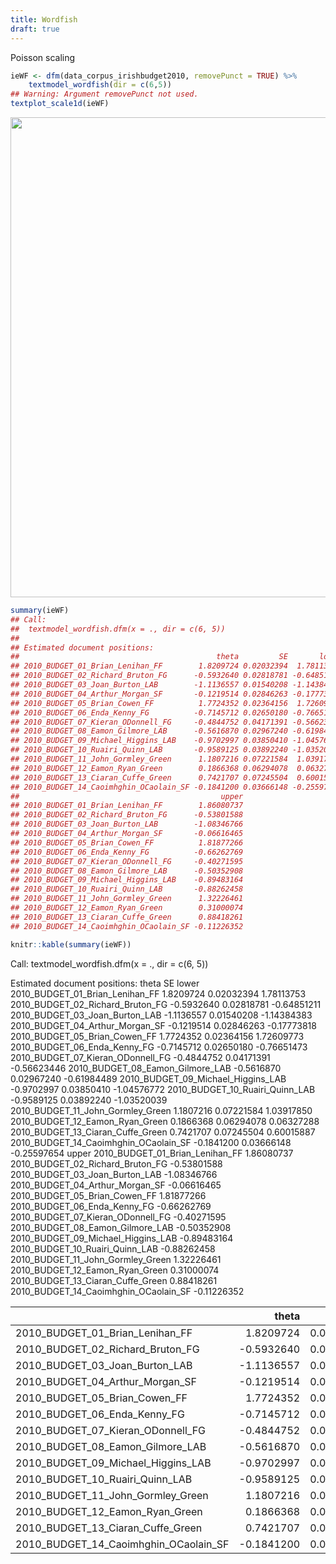 ```yaml
---
title: Wordfish
draft: true
---
```




Poisson scaling


```r
ieWF <- dfm(data_corpus_irishbudget2010, removePunct = TRUE) %>%
    textmodel_wordfish(dir = c(6,5))
## Warning: Argument removePunct not used.
textplot_scale1d(ieWF)
```

<img src="/advanced/wordfish.en_files/figure-html/unnamed-chunk-2-1.svg" width="768" />

```r
summary(ieWF)
## Call:
## 	textmodel_wordfish.dfm(x = ., dir = c(6, 5))
## 
## Estimated document positions:
##                                            theta         SE       lower
## 2010_BUDGET_01_Brian_Lenihan_FF        1.8209724 0.02032394  1.78113753
## 2010_BUDGET_02_Richard_Bruton_FG      -0.5932640 0.02818781 -0.64851211
## 2010_BUDGET_03_Joan_Burton_LAB        -1.1136557 0.01540208 -1.14384383
## 2010_BUDGET_04_Arthur_Morgan_SF       -0.1219514 0.02846263 -0.17773818
## 2010_BUDGET_05_Brian_Cowen_FF          1.7724352 0.02364156  1.72609773
## 2010_BUDGET_06_Enda_Kenny_FG          -0.7145712 0.02650180 -0.76651473
## 2010_BUDGET_07_Kieran_ODonnell_FG     -0.4844752 0.04171391 -0.56623446
## 2010_BUDGET_08_Eamon_Gilmore_LAB      -0.5616870 0.02967240 -0.61984489
## 2010_BUDGET_09_Michael_Higgins_LAB    -0.9702997 0.03850410 -1.04576772
## 2010_BUDGET_10_Ruairi_Quinn_LAB       -0.9589125 0.03892240 -1.03520039
## 2010_BUDGET_11_John_Gormley_Green      1.1807216 0.07221584  1.03917850
## 2010_BUDGET_12_Eamon_Ryan_Green        0.1866368 0.06294078  0.06327288
## 2010_BUDGET_13_Ciaran_Cuffe_Green      0.7421707 0.07245504  0.60015887
## 2010_BUDGET_14_Caoimhghin_OCaolain_SF -0.1841200 0.03666148 -0.25597654
##                                             upper
## 2010_BUDGET_01_Brian_Lenihan_FF        1.86080737
## 2010_BUDGET_02_Richard_Bruton_FG      -0.53801588
## 2010_BUDGET_03_Joan_Burton_LAB        -1.08346766
## 2010_BUDGET_04_Arthur_Morgan_SF       -0.06616465
## 2010_BUDGET_05_Brian_Cowen_FF          1.81877266
## 2010_BUDGET_06_Enda_Kenny_FG          -0.66262769
## 2010_BUDGET_07_Kieran_ODonnell_FG     -0.40271595
## 2010_BUDGET_08_Eamon_Gilmore_LAB      -0.50352908
## 2010_BUDGET_09_Michael_Higgins_LAB    -0.89483164
## 2010_BUDGET_10_Ruairi_Quinn_LAB       -0.88262458
## 2010_BUDGET_11_John_Gormley_Green      1.32226461
## 2010_BUDGET_12_Eamon_Ryan_Green        0.31000074
## 2010_BUDGET_13_Ciaran_Cuffe_Green      0.88418261
## 2010_BUDGET_14_Caoimhghin_OCaolain_SF -0.11226352
```


```r
knitr::kable(summary(ieWF))
```

Call:
	textmodel_wordfish.dfm(x = ., dir = c(6, 5))

Estimated document positions:
                                           theta         SE       lower
2010_BUDGET_01_Brian_Lenihan_FF        1.8209724 0.02032394  1.78113753
2010_BUDGET_02_Richard_Bruton_FG      -0.5932640 0.02818781 -0.64851211
2010_BUDGET_03_Joan_Burton_LAB        -1.1136557 0.01540208 -1.14384383
2010_BUDGET_04_Arthur_Morgan_SF       -0.1219514 0.02846263 -0.17773818
2010_BUDGET_05_Brian_Cowen_FF          1.7724352 0.02364156  1.72609773
2010_BUDGET_06_Enda_Kenny_FG          -0.7145712 0.02650180 -0.76651473
2010_BUDGET_07_Kieran_ODonnell_FG     -0.4844752 0.04171391 -0.56623446
2010_BUDGET_08_Eamon_Gilmore_LAB      -0.5616870 0.02967240 -0.61984489
2010_BUDGET_09_Michael_Higgins_LAB    -0.9702997 0.03850410 -1.04576772
2010_BUDGET_10_Ruairi_Quinn_LAB       -0.9589125 0.03892240 -1.03520039
2010_BUDGET_11_John_Gormley_Green      1.1807216 0.07221584  1.03917850
2010_BUDGET_12_Eamon_Ryan_Green        0.1866368 0.06294078  0.06327288
2010_BUDGET_13_Ciaran_Cuffe_Green      0.7421707 0.07245504  0.60015887
2010_BUDGET_14_Caoimhghin_OCaolain_SF -0.1841200 0.03666148 -0.25597654
                                            upper
2010_BUDGET_01_Brian_Lenihan_FF        1.86080737
2010_BUDGET_02_Richard_Bruton_FG      -0.53801588
2010_BUDGET_03_Joan_Burton_LAB        -1.08346766
2010_BUDGET_04_Arthur_Morgan_SF       -0.06616465
2010_BUDGET_05_Brian_Cowen_FF          1.81877266
2010_BUDGET_06_Enda_Kenny_FG          -0.66262769
2010_BUDGET_07_Kieran_ODonnell_FG     -0.40271595
2010_BUDGET_08_Eamon_Gilmore_LAB      -0.50352908
2010_BUDGET_09_Michael_Higgins_LAB    -0.89483164
2010_BUDGET_10_Ruairi_Quinn_LAB       -0.88262458
2010_BUDGET_11_John_Gormley_Green      1.32226461
2010_BUDGET_12_Eamon_Ryan_Green        0.31000074
2010_BUDGET_13_Ciaran_Cuffe_Green      0.88418261
2010_BUDGET_14_Caoimhghin_OCaolain_SF -0.11226352


|                                      |      theta|        SE|      lower|      upper|
|:-------------------------------------|----------:|---------:|----------:|----------:|
|2010_BUDGET_01_Brian_Lenihan_FF       |  1.8209724| 0.0203239|  1.7811375|  1.8608074|
|2010_BUDGET_02_Richard_Bruton_FG      | -0.5932640| 0.0281878| -0.6485121| -0.5380159|
|2010_BUDGET_03_Joan_Burton_LAB        | -1.1136557| 0.0154021| -1.1438438| -1.0834677|
|2010_BUDGET_04_Arthur_Morgan_SF       | -0.1219514| 0.0284626| -0.1777382| -0.0661647|
|2010_BUDGET_05_Brian_Cowen_FF         |  1.7724352| 0.0236416|  1.7260977|  1.8187727|
|2010_BUDGET_06_Enda_Kenny_FG          | -0.7145712| 0.0265018| -0.7665147| -0.6626277|
|2010_BUDGET_07_Kieran_ODonnell_FG     | -0.4844752| 0.0417139| -0.5662345| -0.4027159|
|2010_BUDGET_08_Eamon_Gilmore_LAB      | -0.5616870| 0.0296724| -0.6198449| -0.5035291|
|2010_BUDGET_09_Michael_Higgins_LAB    | -0.9702997| 0.0385041| -1.0457677| -0.8948316|
|2010_BUDGET_10_Ruairi_Quinn_LAB       | -0.9589125| 0.0389224| -1.0352004| -0.8826246|
|2010_BUDGET_11_John_Gormley_Green     |  1.1807216| 0.0722158|  1.0391785|  1.3222646|
|2010_BUDGET_12_Eamon_Ryan_Green       |  0.1866368| 0.0629408|  0.0632729|  0.3100007|
|2010_BUDGET_13_Ciaran_Cuffe_Green     |  0.7421707| 0.0724550|  0.6001589|  0.8841826|
|2010_BUDGET_14_Caoimhghin_OCaolain_SF | -0.1841200| 0.0366615| -0.2559765| -0.1122635|
